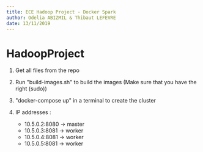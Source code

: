 ```yaml
---
title: ECE Hadoop Project - Docker Spark
author: Odelia ABIZMIL & Thibaut LEFEVRE
date: 13/11/2019
---
```

# HadoopProject

1. Get all files from the repo
2. Run "build-images.sh" to build the images (Make sure that you have the right (sudo))
3. "docker-compose up" in a terminal to create the cluster
4. IP addresses :

    * 10.5.0.2:8080 -> master
    * 10.5.0.3:8081 -> worker
    * 10.5.0.4:8081 -> worker
    * 10.5.0.5:8081 -> worker
